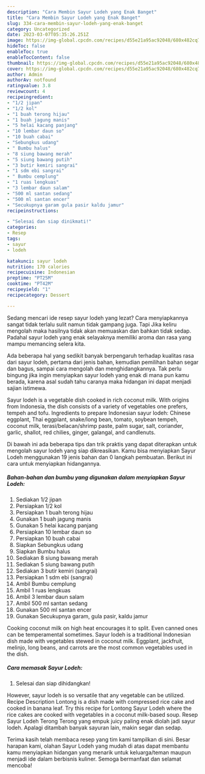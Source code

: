 ```yaml
---
description: "Cara Membin Sayur Lodeh yang Enak Banget"
title: "Cara Membin Sayur Lodeh yang Enak Banget"
slug: 334-cara-membin-sayur-lodeh-yang-enak-banget
category: Uncategorized
date: 2023-03-07T05:35:26.251Z
image: https://img-global.cpcdn.com/recipes/d55e21a95ac92048/680x482cq70/sayur-lodeh-foto-resep-utama.jpg
hideToc: false
enableToc: true
enableTocContent: false
thumbnail: https://img-global.cpcdn.com/recipes/d55e21a95ac92048/680x482cq70/sayur-lodeh-foto-resep-utama.jpg
cover: https://img-global.cpcdn.com/recipes/d55e21a95ac92048/680x482cq70/sayur-lodeh-foto-resep-utama.jpg
author: Admin
authorAv: notfound
ratingvalue: 3.8
reviewcount: 4
recipeingredient:
- "1/2 jipan"
- "1/2 kol"
- "1 buah terong hijau"
- "1 buah jagung manis"
- "5 helai kacang panjang"
- "10 lembar daun so"
- "10 buah cabai"
- "Sebungkus udang"
- " Bumbu halus"
- "8 siung bawang merah"
- "5 siung bawang putih"
- "3 butir kemiri sangrai"
- "1 sdm ebi sangrai"
- " Bumbu cemplung"
- "1 ruas lengkuas"
- "3 lembar daun salam"
- "500 ml santan sedang"
- "500 ml santan encer"
- "Secukupnya garam gula pasir kaldu jamur"
recipeinstructions:

- "Selesai dan siap dinikmati!"
categories:
- Resep
tags:
- sayur
- lodeh

katakunci: sayur lodeh 
nutrition: 170 calories
recipecuisine: Indonesian
preptime: "PT25M"
cooktime: "PT42M"
recipeyield: "1"
recipecategory: Dessert

---
```



Sedang mencari ide resep sayur lodeh yang lezat? Cara menyiapkannya sangat tidak terlalu sulit namun tidak gampang juga. Tapi Jika keliru mengolah maka hasilnya tidak akan memuaskan dan bahkan tidak sedap. Padahal sayur lodeh yang enak selayaknya memiliki aroma dan rasa yang mampu memancing selera kita.


Ada beberapa hal yang sedikit banyak berpengaruh terhadap kualitas rasa dari sayur lodeh, pertama dari jenis bahan, kemudian pemilihan bahan segar dan bagus, sampai cara mengolah dan menghidangkannya. Tak perlu bingung jika ingin menyiapkan sayur lodeh yang enak di mana pun kamu berada, karena asal sudah tahu caranya maka hidangan ini dapat menjadi sajian istimewa.

Sayur lodeh is a vegetable dish cooked in rich coconut milk. With origins from Indonesia, the dish consists of a variety of vegetables one prefers, tempeh and tofu. Ingredients to prepare Indonesian sayur lodeh: Chinese eggplant, Thai eggplant, snake/long bean, tomato, soybean tempeh, coconut milk, terasi/belacan/shrimp paste, palm sugar, salt, coriander, garlic, shallot, red chilies, ginger, galangal, and candlenuts.


Di bawah ini ada beberapa tips dan trik praktis yang dapat diterapkan untuk mengolah sayur lodeh yang siap dikreasikan. Kamu bisa menyiapkan Sayur Lodeh menggunakan 19 jenis bahan dan 0 langkah pembuatan. Berikut ini cara untuk menyiapkan hidangannya.

<!--inarticleads1-->

##### Bahan-bahan dan bumbu yang digunakan dalam menyiapkan Sayur Lodeh:

1. Sediakan 1/2 jipan
1. Persiapkan 1/2 kol
1. Persiapkan 1 buah terong hijau
1. Gunakan 1 buah jagung manis
1. Gunakan 5 helai kacang panjang
1. Persiapkan 10 lembar daun so
1. Persiapkan 10 buah cabai
1. Siapkan Sebungkus udang
1. Siapkan  Bumbu halus
1. Sediakan 8 siung bawang merah
1. Sediakan 5 siung bawang putih
1. Sediakan 3 butir kemiri (sangrai)
1. Persiapkan 1 sdm ebi (sangrai)
1. Ambil  Bumbu cemplung
1. Ambil 1 ruas lengkuas
1. Ambil 3 lembar daun salam
1. Ambil 500 ml santan sedang
1. Gunakan 500 ml santan encer
1. Gunakan Secukupnya garam, gula pasir, kaldu jamur


Cooking coconut milk on high heat encourages it to split. Even canned ones can be temperamental sometimes. Sayur lodeh is a traditional Indonesian dish made with vegetables stewed in coconut milk. Eggplant, jackfruit, melinjo, long beans, and carrots are the most common vegetables used in the dish. 

<!--inarticleads2-->

##### Cara memasak Sayur Lodeh:


1. Selesai dan siap dihidangkan!

However, sayur lodeh is so versatile that any vegetable can be utilized. Recipe Description Lontong is a dish made with compressed rice cake and cooked in banana leaf. Try this recipe for Lontong Sayur Lodeh where the rice cakes are cooked with vegetables in a coconut milk-based soup. Resep Sayur Lodeh Terong Terong yang empuk juicy paling enak diolah jadi sayur lodeh. Apalagi ditambah banyak sayuran lain, makin segar dan sedap. 

Terima kasih telah membaca resep yang tim kami tampilkan di sini. Besar harapan kami, olahan Sayur Lodeh yang mudah di atas dapat membantu kamu menyiapkan hidangan yang menarik untuk keluarga/teman maupun menjadi ide dalam berbisnis kuliner. Semoga bermanfaat dan selamat mencoba!
